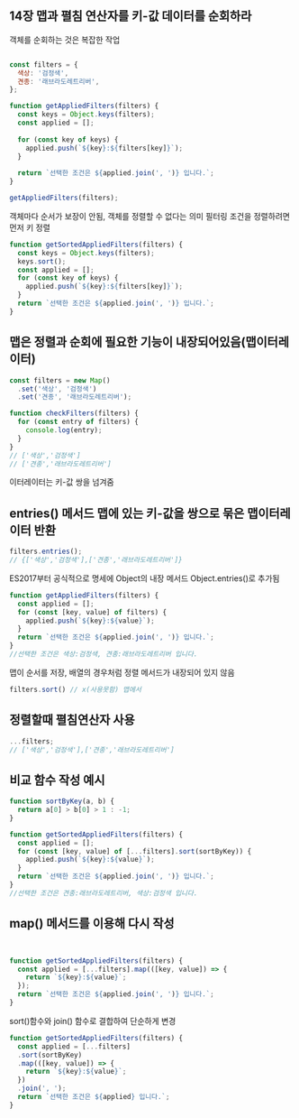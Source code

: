 


## 14장 맵과 펼침 연산자를 키-값 데이터를 순회하라

객체를 순회하는 것은 복잡한 작업

```javascript

const filters = {
  색상: '검정색',
  견종: '래브라도레트리버',
};

function getAppliedFilters(filters) {
  const keys = Object.keys(filters);
  const applied = [];
  
  for (const key of keys) {
    applied.push(`${key}:${filters[key]}`);
  }
  
  return `선택한 조건은 ${applied.join(', ')} 입니다.`;
}

getAppliedFilters(filters);

```

객체마다 순서가 보장이 안됨, 객체를 정렬할 수 없다는 의미 
필터링 조건을 정렬하려면 먼저 키 정렬
```javascript
function getSortedAppliedFilters(filters) {
  const keys = Object.keys(filters);
  keys.sort();
  const applied = [];
  for (const key of keys) {
    applied.push(`${key}:${filters[key]}`);
  }
  return `선택한 조건은 ${applied.join(', ')} 입니다.`;
}
```

## 맵은 정렬과 순회에 필요한 기능이 내장되어있음(맵이터레이터)

```javascript
const filters = new Map()
  .set('색상', '검정색')
  .set('견종', '래브라도레트리버');

function checkFilters(filters) {
  for (const entry of filters) {
    console.log(entry);
  }
}
// ['색상','검정색']
// ['견종','래브라도레트리버']
```
이터레이터는 키-값 쌍을 넘겨줌 


## entries() 메서드 맵에 있는 키-값을 쌍으로 묶은 맵이터레이터 반환 
```javascript
filters.entries();
// {['색상','검정색'],['견종','래브라도레트리버']}
```

ES2017부터 공식적으로 명세에 Object의 내장 메서드 Object.entries()로 추가됨 


```javascript
function getAppliedFilters(filters) {
  const applied = [];
  for (const [key, value] of filters) {
    applied.push(`${key}:${value}`);
  }
  return `선택한 조건은 ${applied.join(', ')} 입니다.`;
}
//선택한 조건은 색상:검정색, 견종:래브라도레트리버 입니다.
```

맵이 순서를 저장, 배열의 경우처럼 정렬 메서드가 내장되어 있지 않음 
```javascript
filters.sort() // x(사용못함) 맵에서 
```

## 정렬할때 펼침연산자 사용
````javascript
...filters;
// ['색상','검정색'],['견종','래브라도레트리버']
````

## 비교 함수 작성 예시
```javascript
function sortByKey(a, b) {
  return a[0] > b[0] > 1 : -1;
}

function getSortedAppliedFilters(filters) {
  const applied = [];
  for (const [key, value] of [...filters].sort(sortByKey)) {
    applied.push(`${key}:${value}`);
  }
  return `선택한 조건은 ${applied.join(', ')} 입니다.`;
}
//선택한 조건은 견종:래브라도레트리버, 색상:검정색 입니다.
```


## map() 메서드를 이용해 다시 작성 
```javascript


function getSortedAppliedFilters(filters) {
  const applied = [...filters].map(([key, value]) => {
    return `${key}:${value}`;
  });
  return `선택한 조건은 ${applied.join(', ')} 입니다.`;
}
```

sort()함수와 join() 함수로 결합하여 단순하게 변경 
```javascript
function getSortedAppliedFilters(filters) {
  const applied = [...filters]
  .sort(sortByKey)
  .map(([key, value]) => {
    return `${key}:${value}`;
  })
  .join(', ');
  return `선택한 조건은 ${applied} 입니다.`;
}
```

